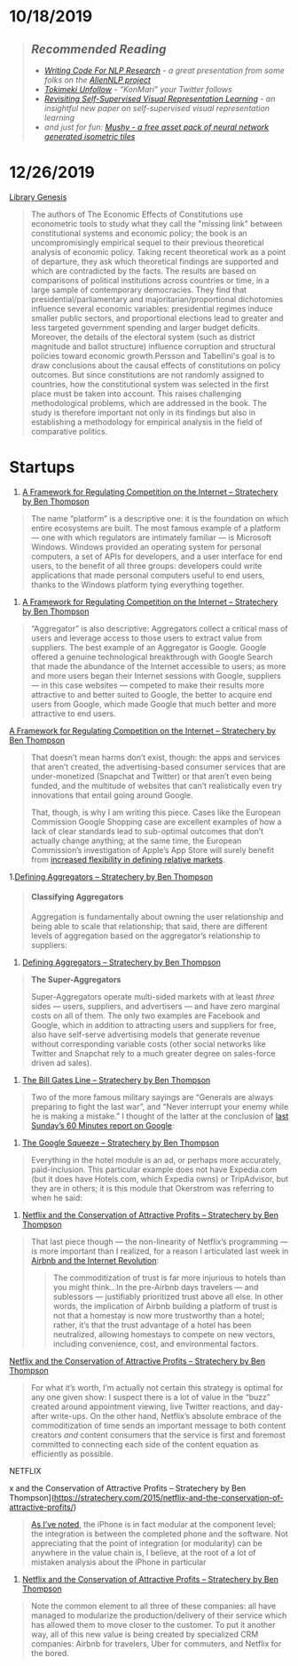 # 10/18/2019

[](https://blog.fastforwardlabs.com/newsletters/2019-02-06-client.html)

> ## _Recommended Reading_
> 
> -   [_Writing Code For NLP Research_](https://docs.google.com/presentation/d/17NoJY2SnC2UMbVegaRCWA7Oca7UCZ3vHnMqBV4SUayc/edit) _\- a great presentation from some folks on the_ [_AllenNLP project_](https://allennlp.org/)
> -   [_Tokimeki Unfollow_](https://tokimeki-unfollow.glitch.me/) _\- “KonMari” your Twitter follows_
> -   [_Revisiting Self-Supervised Visual Representation Learning_](https://arxiv.org/abs/1901.09005) _\- an insightful new paper on self-supervised visual representation learning_
> -   _and just for fun:_ [_Mushy - a free asset pack of neural network generated isometric tiles_](https://everestpipkin.itch.io/mushy)





# 12/26/2019

[Library Genesis](http://93.174.95.29/_ads/E282DC3FA8BCBC126B20FD27223C2A37)

> The authors of The Economic Effects of Constitutions use econometric tools to study what they call the "missing link" between constitutional systems and economic policy; the book is an uncompromisingly empirical sequel to their previous theoretical analysis of economic policy. Taking recent theoretical work as a point of departure, they ask which theoretical findings are supported and which are contradicted by the facts. The results are based on comparisons of political institutions across countries or time, in a large sample of contemporary democracies. They find that presidential/parliamentary and majoritarian/proportional dichotomies influence several economic variables: presidential regimes induce smaller public sectors, and proportional elections lead to greater and less targeted government spending and larger budget deficits. Moreover, the details of the electoral system (such as district magnitude and ballot structure) influence corruption and structural policies toward economic growth.Persson and Tabellini's goal is to draw conclusions about the causal effects of constitutions on policy outcomes. But since constitutions are not randomly assigned to countries, how the constitutional system was selected in the first place must be taken into account. This raises challenging methodological problems, which are addressed in the book. The study is therefore important not only in its findings but also in establishing a methodology for empirical analysis in the field of comparative politics.








# Startups

1. [A Framework for Regulating Competition on the Internet – Stratechery by Ben Thompson](https://stratechery.com/2019/a-framework-for-regulating-competition-on-the-internet/)

> The name “platform” is a descriptive one: it is the foundation on which entire ecosystems are built. The most famous example of a platform — one with which regulators are intimately familiar — is Microsoft Windows. Windows provided an operating system for personal computers, a set of APIs for developers, and a user interface for end users, to the benefit of all three groups: developers could write applications that made personal computers useful to end users, thanks to the Windows platform tying everything together.


1. [A Framework for Regulating Competition on the Internet – Stratechery by Ben Thompson](https://stratechery.com/2019/a-framework-for-regulating-competition-on-the-internet/)

> “Aggregator” is also descriptive: Aggregators collect a critical mass of users and leverage access to those users to extract value from suppliers. The best example of an Aggregator is Google. Google offered a genuine technological breakthrough with Google Search that made the abundance of the Internet accessible to users; as more and more users began their Internet sessions with Google, suppliers — in this case websites — competed to make their results more attractive to and better suited to Google, the better to acquire end users from Google, which made Google that much better and more attractive to end users.



[A Framework for Regulating Competition on the Internet – Stratechery by Ben Thompson](https://stratechery.com/2019/a-framework-for-regulating-competition-on-the-internet/)

> That doesn’t mean harms don’t exist, though: the apps and services that aren’t created, the advertising-based consumer services that are under-monetized (Snapchat and Twitter) or that aren’t even being funded, and the multitude of websites that can’t realistically even try innovations that entail going around Google.
> 
> That, though, is why I am writing this piece. Cases like the European Commission Google Shopping case are excellent examples of how a lack of clear standards lead to sub-optimal outcomes that don’t actually change anything; at the same time, the European Commission’s investigation of Apple’s App Store will surely benefit from [increased flexibility in defining relative markets](https://stratechery.com/2019/tech-and-antitrust/).


1.[Defining Aggregators – Stratechery by Ben Thompson](https://stratechery.com/2017/defining-aggregators/)

> #### Classifying Aggregators
> 
> Aggregation is fundamentally about owning the user relationship and being able to scale that relationship; that said, there are different levels of aggregation based on the aggregator’s relationship to suppliers:



1. [Defining Aggregators – Stratechery by Ben Thompson](https://stratechery.com/2017/defining-aggregators/)

> **The Super-Aggregators**
> 
> Super-Aggregators operate multi-sided markets with at least _three_ sides — users, suppliers, and advertisers — and have zero marginal costs on all of them. The only two examples are Facebook and Google, which in addition to attracting users and suppliers for free, also have self-serve advertising models that generate revenue without corresponding variable costs (other social networks like Twitter and Snapchat rely to a much greater degree on sales-force driven ad sales).


1. [The Bill Gates Line – Stratechery by Ben Thompson](https://stratechery.com/2018/the-bill-gates-line/)

> Two of the more famous military sayings are “Generals are always preparing to fight the last war”, and “Never interrupt your enemy while he is making a mistake.” I thought of the latter at the conclusion of [last Sunday’s 60 Minutes report on Google](https://www.cbsnews.com/news/how-did-google-get-so-big/):


1. [The Google Squeeze – Stratechery by Ben Thompson](https://stratechery.com/2019/the-google-squeeze/)

> Everything in the hotel module is an ad, or perhaps more accurately, paid-inclusion. This particular example does not have Expedia.com (but it does have Hotels.com, which Expedia owns) or TripAdvisor, but they are in others; it is this module that Okerstrom was referring to when he said:


1. [Netflix and the Conservation of Attractive Profits – Stratechery by Ben Thompson](https://stratechery.com/2015/netflix-and-the-conservation-of-attractive-profits/)

> That last piece though — the non-linearity of Netflix’s programming — is more important than I realized, for a reason I articulated last week in [Airbnb and the Internet Revolution](https://stratechery.com/2015/airbnb-and-the-internet-revolution/):
> 
> > The commoditization of trust is far more injurious to hotels than you might think…In the pre-Airbnb days travelers — and sublessors — justifiably prioritized trust above all else. In other words, the implication of Airbnb building a platform of trust is not that a homestay is now more trustworthy than a hotel; rather, it’s that the trust advantage of a hotel has been neutralized, allowing homestays to compete on new vectors, including convenience, cost, and environmental factors.




[Netflix and the Conservation of Attractive Profits – Stratechery by Ben Thompson](https://stratechery.com/2015/netflix-and-the-conservation-of-attractive-profits/)

> For what it’s worth, I’m actually not certain this strategy is optimal for any one given show: I suspect there is a lot of value in the “buzz” created around appointment viewing, live Twitter reactions, and day-after write-ups. On the other hand, Netflix’s absolute embrace of the commoditization of time sends an important message to both content creators _and_ content consumers that the service is first and foremost committed to connecting each side of the content equation as efficiently as possible.



NETFLIX

x and the Conservation of Attractive Profits – Stratechery by Ben Thompson](https://stratechery.com/2015/netflix-and-the-conservation-of-attractive-profits/)

> [As I’ve noted](https://stratechery.com/2015/apples-new-market/), the iPhone is in fact modular at the component level; the integration is between the completed phone and the software. Not appreciating that the point of integration (or modularity) can be anywhere in the value chain is, I believe, at the root of a lot of mistaken analysis about the iPhone in particular




1. [Netflix and the Conservation of Attractive Profits – Stratechery by Ben Thompson](https://stratechery.com/2015/netflix-and-the-conservation-of-attractive-profits/)

> Note the common element to all three of these companies: all have managed to modularize the production/delivery of their service which has allowed them to move closer to the customer. To put it another way, all of this new value is being created by specialized CRM companies: Airbnb for travelers, Uber for commuters, and Netflix for the bored.





